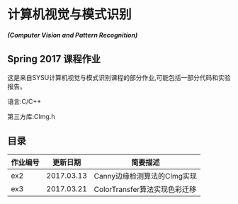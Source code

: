 # 计算机视觉与模式识别 #
##### (Computer Vision and Pattern Recognition)

## Spring 2017 课程作业

这是来自SYSU计算机视觉与模式识别课程的部分作业,可能包括一部分代码和实验报告。

语言:C/C++

第三方库:CImg.h

## 目录

| 作业编号 | 更新日期 | 简要描述 |
| ------- | ------- | ------- |
| ex2 | 2017.03.13 | Canny边缘检测算法的CImg实现 |
| ex3 | 2017.03.21 | ColorTransfer算法实现色彩迁移 |
